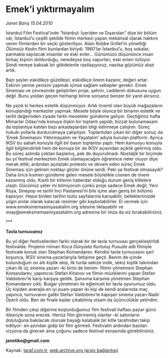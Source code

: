 # Emek’i yıktırmayalım

*Janet Barış 15.04.2010*

<div class="yazi"><p>İstanbul Film Festival’inde “İstanbul: İçeriden ve Dışarıdan” diye bir bölüm var, İstanbul’u çeşitli şekilde filmin merkezi yapan mekânsal olarak hakkını veren filmlerden bir seçki gösteriliyor. Alain Robbe Grillet’in yönettiği <i>Ölümsüz Kadın</i> filmi bunlardan biriydi. 1960’lar İstanbul’u, boş sokalar, parmakla sayılacak insanlar ve eski evler... Günümüzü düşününce insan birkaç kişinin doldurduğu, neredeyse boş vapurları, eski evleri özlüyor. Şimdi nereye baksak bir gökdelenle rastlaşıyoruz, nasılsa gözümüz alıştı artık. </p>
<p>Bazı şeyler eskidikçe güzelleşir, eskidikçe önem kazanır, değeri artar. Eskinin yerine yenisini yapmak içinse sağlam sebepler gerekir. Emek Sineması ve çevresinde geliştirilen proje, şehrin, caddenin dokusuna uygun değil. Bunu yoldan geçen herhangi birine sorsanız benzer bir yanıt alırsınız.</p>
<p>Ne yazık ki herkes estetik düşünmüyor. Artık önemli olan büyük mağazaların konuşlandığı merkezler yapmak. Mesele böyle olunca bir binanın estetik ve tarihî değerinden ziyade farklı meseleler gündeme geliyor. Geçtiğimiz hafta Mimarlar Odası’nda konuya ilişkin bir toplantı yapıldı, bizzat bulunamasam da toplantıya katılan bazı arkadaşlardan bilgi edinmeye çalıştım. Süreç hukuki yollarla durdurulmaya çalışılıyor. Toplantıdan çıkan bir diğer sonuç da ‘Emek Sinemasını Yıktırmayalım ve Yaşatalım’ adıyla kurulan platform. Ayrıca İKSV bu sabah konuyla ilgili bir basın toplantısı yaptı. Hem kamuoyu konuyla ilgili bilgilendirildi hem de konuya bir de İKSV açısından açıklık getirmiş oldu. Bu süreç aslında çoktan başlamış, pek de duyurulmadı. Nostaljik bir biçimde bu yıl festival merkezinin Emek olamayacağını öğrenince neler oluyor diye merak ettik; ardından açılıştaki protesto ve devam eden süreç Emek Sineması için gelinen noktayı gözler önüne serdi. Peki ya festival olmasaydı? Daha önce kısmen gündeme gelen mesele böylelikle cismen de önem kazanmış oldu. Kısıtlı bir kitlenin haberdar olduğu durum geniş kitlelere ulaştı. Gücümüz yeter mi bilmiyorum çünkü proje sadece Emek değil, Yeni Rüya, Sinepop ve tarihî İnci Pastanesi’ni bile içine alan geniş bir bölümü kapsıyor. Hepsi birden tarihin tozlu sayfalarına karışabilir, belleklerimizde yılgın anılar olarak kalacak resimler gibi kaybolabilirler. El vermek için www.emeksinemasiniyasatalim.org sitesine tıklayabilir ve onay@emeksinemasiniyasatalim.org adresine bir imza da siz bırakabilirsiniz.</p>
<p>***</p>
<p><b>Tavla turnuvamız</b></p>
<p>Bu yıl diğer festivallerden farklı olarak bir de tavla turnuvası gerçekleştirildi festivalde. Projenin mimarı <i>Koca Dünyada Kurtuluş Pusuda</i> adlı filmiyle festivale konuk olan Stephan Komandarev. Kendisi tavla turnuvasını şart koşunca, İKSV sinema yazarlarıyla iletişime geçti. Benim de içinde bulunduğum on altı kişilik ekip, ilk turda sekize indik, sekiz kişilik takımdan çıkan ilk üç sinema yazarı –ki birisi de benim- filmin yönetmeni Stephan Komandarev, yapımcısı Stefan Kitanov ve filmin müziklerini yapan Stefan Valdobrev’le karşı karşıya geldik. Şansıma karşıma yönetmen Stephan Komandarev çıktı. Bulgar yönetmen ile eğlenceli bir tavla oyunumuz oldu. Üç kişiden averajla en iyi puanı yapan iki kişi de kendi aralarında maç yapınca, turnuvanın galibi Stefan Valdobrev’le kapışan sinema yazarı Nadir Öperli oldu. Ben de finale kadar çıkabilmiş olsam da üçüncülükle yetindim. </p>
<p>Bir filmden çıkıp diğerine koşturduğumuz film festivali haftası pazar günü itibariyle sona erecek. Henüz film görmemiş olanlar –ki salonların doluluğuna bakılacak olursak bayağı kalabalık bir kitle tarafından takip ediliyor- en azından gidip bir film görmeli. Festivalin ardından bazıları vizyona da girecek ama çoğunu sadece festival esnasında görebilirsiniz. </p>
<p><b>janetiko</b><b>@gmail.com</b></p></div>

Kaynak: [taraf.com.tr](http://www.taraf.com.tr:80/makale/10895.htm), [web.archive.org (arşiv bağlantısı)](http://web.archive.org/web/20100418195053/http://www.taraf.com.tr:80/makale/10895.htm)
